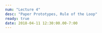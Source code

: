 ```yaml
---
num: "Lecture 4"
desc: "Paper Prototypes, Rule of the Loop"
ready: true
date: 2018-04-11 12:30:00.00-7:00
---
```

